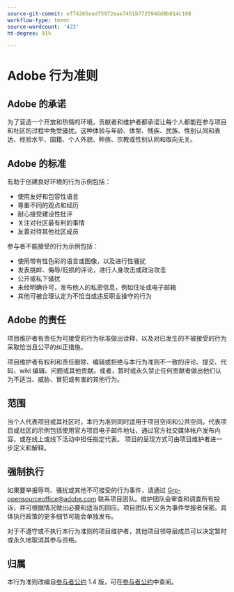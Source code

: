 ```yaml
---
source-git-commit: ef74265eadf5972eae7451b7725946d8b014c198
workflow-type: tm+mt
source-wordcount: '423'
ht-degree: 91%

---
```

# Adobe 行为准则

## Adobe 的承诺

为了营造一个开放和热情的环境，贡献者和维护者都承诺让每个人都能在参与项目和社区的过程中免受骚扰。这种体验与年龄、体型、残疾、民族、性别认同和表达、经验水平、国籍、个人外貌、种族、宗教或性别认同和取向无关。

## Adobe 的标准

有助于创建良好环境的行为示例包括：

* 使用友好和包容性语言
* 尊重不同的观点和经历
* 耐心接受建设性批评
* 关注对社区最有利的事情
* 友善对待其他社区成员

参与者不能接受的行为示例包括：

* 使用带有性色彩的语言或图像，以及进行性骚扰
* 发表挑衅、侮辱/贬损的评论，进行人身攻击或政治攻击
* 公开或私下骚扰
* 未经明确许可，发布他人的私密信息，例如住址或电子邮箱
* 其他可被合理认定为不恰当或违反职业操守的行为

## Adobe 的责任

项目维护者有责任为可接受的行为标准做出诠释，以及对已发生的不被接受的行为采取恰当且公平的纠正措施。

项目维护者有权利和责任删除、编辑或拒绝与本行为准则不一致的评论、提交、代码、wiki 编辑、问题或其他贡献。或者，暂时或永久禁止任何贡献者做出他们认为不适当、威胁、冒犯或有害的其他行为。

## 范围

当个人代表项目或其社区时，本行为准则同时适用于项目空间和公共空间。代表项目或社区的示例包括使用官方项目电子邮件地址、通过官方社交媒体帐户发布内容，或在线上或线下活动中担任指定代表。 项目的呈现方式可由项目维护者进一步定义和解释。

## 强制执行

如果要举报辱骂、骚扰或其他不可接受的行为事件，请通过 Grp-opensourceoffice@adobe.com 联系项目团队。维护团队会审查和调查所有投诉，并可根据情况做出必要和适当的回应。项目团队有义务为事件举报者保密。具体执行政策的更多细节可能会单独发布。

对于不遵守或不执行本行为准则的项目维护者，其他项目领导层成员可以决定暂时或永久地取消其参与资格。

## 归属

本行为准则改编自[参与者公约](https://www.contributor-covenant.org/) 1.4 版，可在[参与者公约](https://www.contributor-covenant.org/version/1/4/code-of-conduct/)中查阅。
